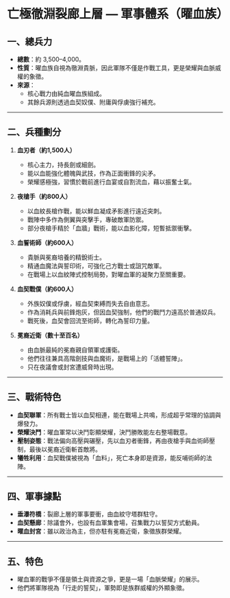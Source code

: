 # 亡極徹淵裂廊上層 — 軍事體系（曜血族）

## 一、總兵力
- **總數**：約 3,500–4,000。  
- **性質**：曜血族自視為徹淵貴脈，因此軍隊不僅是作戰工具，更是榮耀與血脈威權的象徵。  
- **來源**：  
  - 核心戰力由純血曜血族組成。  
  - 其餘兵源則透過血契奴僕、附庸與俘虜強行補充。  

---

## 二、兵種劃分
1. **血刃者（約1,500人）**  
   - 核心主力，持長劍或細劍。  
   - 能以血能強化體魄與武技，作為正面衝鋒的尖矛。  
   - 榮耀感極強，習慣於戰前進行血宴或自割流血，藉以振奮士氣。  

2. **夜槍手（約800人）**  
   - 以血紋長槍作戰，能以鮮血凝成矛影進行遠近突刺。  
   - 戰陣中多作為側翼與突擊手，專破敵軍防禦。  
   - 部分夜槍手精於「血牆」戰術，能以血影化障，短暫抵禦衝擊。  

3. **血誓術師（約600人）**  
   - 貴脈與冕裔培養的精銳術士。  
   - 精通血魔法與誓印術，可強化己方戰士或詛咒敵軍。  
   - 在戰場上以血紋陣式控制局勢，對曜血軍的凝聚力至關重要。  

4. **血契戰僕（約600人）**  
   - 外族奴僕或俘虜，經血契束縛而失去自由意志。  
   - 作為消耗兵與前鋒炮灰，但因血契強制，他們的戰鬥力遠高於普通奴兵。  
   - 戰死後，血契會回流至術師，轉化為誓印力量。  

5. **冕裔近衛（數十至百名）**  
   - 由血脈最純的冕裔親自領軍或護衛。  
   - 他們往往兼具高階劍技與血魔術，是戰場上的「活體誓陣」。  
   - 只在夜議會或封宮遭威脅時出現。  

---

## 三、戰術特色
- **血契聯軍**：所有戰士皆以血契相連，能在戰場上共鳴，形成超乎常理的協調與爆發力。  
- **榮耀決鬥**：曜血軍常以決鬥彰顯榮耀，決鬥勝敗能左右整場戰意。  
- **壓制姿態**：戰法偏向高壓與碾壓，先以血刃者衝鋒，再由夜槍手與血術師壓制，最後以冕裔近衛斬首敵將。  
- **犧牲利用**：血契戰僕被視為「血料」，死亡本身即是資源，能反哺術師的法陣。  

---

## 四、軍事據點
- **垂瀑符橋**：裂廊上層的軍事要衝，由血紋守塔群駐守。  
- **血契懸廊**：除議會外，也設有血軍集會場，召集戰力以誓契方式動員。  
- **曜血封宮**：雖以政治為主，但亦駐有冕裔近衛，象徵族群榮耀。  

---

## 五、特色
- 曜血軍的戰爭不僅是領土與資源之爭，更是一場「血脈榮耀」的展示。  
- 他們將軍隊視為「行走的誓契」，軍勢即是族群威權的外顯象徵。  
